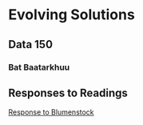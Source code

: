 # Evolving Solutions

## Data 150

### Bat Baatarkhuu

## Responses to Readings

[Response to Blumenstock](https://github.com/workshop/blumenstock)
